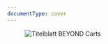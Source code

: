 ```yaml
---
documentType: cover
---
```


<figure>
    <img src="../../logos/carts/BEYOND_Carts_cover_de-DE.png" alt="Titelblatt BEYOND Carts"></img>
</figure>
